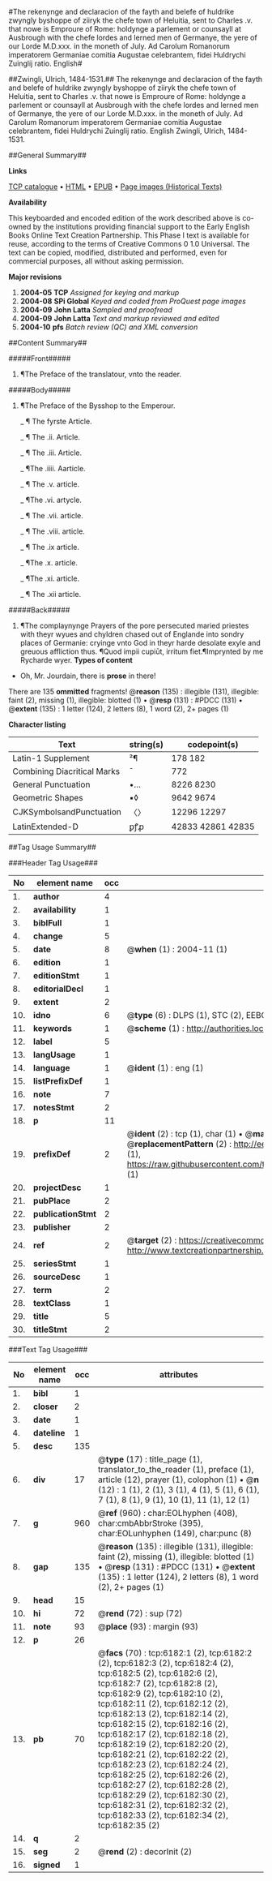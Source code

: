 #The rekenynge and declaracion of the fayth and belefe of huldrike zwyngly byshoppe of ziiryk the chefe town of Heluitia, sent to Charles .v. that nowe is Emproure of Rome: holdynge a parlement or counsayll at Ausbrough with the chefe lordes and lerned men of Germanye, the yere of our Lorde M.D.xxx. in the moneth of July. Ad Carolum Romanorum imperatorem Germaniae comitia Augustae celebrantem, fidei Huldrychi Zuinglij ratio. English#

##Zwingli, Ulrich, 1484-1531.##
The rekenynge and declaracion of the fayth and belefe of huldrike zwyngly byshoppe of ziiryk the chefe town of Heluitia, sent to Charles .v. that nowe is Emproure of Rome: holdynge a parlement or counsayll at Ausbrough with the chefe lordes and lerned men of Germanye, the yere of our Lorde M.D.xxx. in the moneth of July.
Ad Carolum Romanorum imperatorem Germaniae comitia Augustae celebrantem, fidei Huldrychi Zuinglij ratio. English
Zwingli, Ulrich, 1484-1531.

##General Summary##

**Links**

[TCP catalogue](http://www.ota.ox.ac.uk/tcp/)  • 
[HTML](http://tei.it.ox.ac.uk/tcp/Texts-HTML/free/A15/A15877.html)  • 
[EPUB](http://tei.it.ox.ac.uk/tcp/Texts-EPUB/free/A15/A15877.epub) • 
[Page images (Historical Texts)](https://data.historicaltexts.jisc.ac.uk/view?pubId=eebo-99841588e&pageId=eebo-99841588e-6182-1)

**Availability**

This keyboarded and encoded edition of the
	       work described above is co-owned by the institutions
	       providing financial support to the Early English Books
	       Online Text Creation Partnership. This Phase I text is
	       available for reuse, according to the terms of Creative
	       Commons 0 1.0 Universal. The text can be copied,
	       modified, distributed and performed, even for
	       commercial purposes, all without asking permission.

**Major revisions**

1. __2004-05__ __TCP__ *Assigned for keying and markup*
1. __2004-08__ __SPi Global__ *Keyed and coded from ProQuest page images*
1. __2004-09__ __John Latta__ *Sampled and proofread*
1. __2004-09__ __John Latta__ *Text and markup reviewed and edited*
1. __2004-10__ __pfs__ *Batch review (QC) and XML conversion*

##Content Summary##

#####Front#####

1. ¶The Preface of the translatour, vnto the reader.

#####Body#####

1. ¶The Preface of the Bysshop to the Emperour.

    _ ¶ The fyrste Article.

    _ ¶ The .ii. Article.

    _ ¶ The .iii. Article.

    _ ¶The .iiii. Aarticle.

    _ ¶ The .v. article.

    _ ¶The .vi. artycle.

    _ ¶ The .vii. article.

    _ ¶ The .viii. article.

    _ ¶ The .ix article.

    _ ¶The .x. article.

    _ ¶The .xi. article.

    _ ¶ The .xii article.

#####Back#####

1. ¶The complaynynge Prayers of the pore persecuted maried priestes with theyr wyues and chyldren chased out of Englande into sondry places of Germanie: cryinge vnto God in theyr harde desolate exyle and greuous affliction thus.
¶Quod impii cupiūt, irritum fiet.¶Imprynted by me Rycharde wyer.
**Types of content**

  * Oh, Mr. Jourdain, there is **prose** in there!

There are 135 **ommitted** fragments! 
 @__reason__ (135) : illegible (131), illegible: faint (2), missing (1), illegible: blotted (1)  •  @__resp__ (131) : #PDCC (131)  •  @__extent__ (135) : 1 letter (124), 2 letters (8), 1 word (2), 2+ pages (1)

**Character listing**


|Text|string(s)|codepoint(s)|
|---|---|---|
|Latin-1 Supplement|²¶|178 182|
|Combining             Diacritical Marks|̄|772|
|General Punctuation|•…|8226 8230|
|Geometric Shapes|▪◊|9642 9674|
|CJKSymbolsandPunctuation|〈〉|12296 12297|
|LatinExtended-D|ꝑꝭꝓ|42833 42861 42835|

##Tag Usage Summary##

###Header Tag Usage###

|No|element name|occ|attributes|
|---|---|---|---|
|1.|__author__|4||
|2.|__availability__|1||
|3.|__biblFull__|1||
|4.|__change__|5||
|5.|__date__|8| @__when__ (1) : 2004-11 (1)|
|6.|__edition__|1||
|7.|__editionStmt__|1||
|8.|__editorialDecl__|1||
|9.|__extent__|2||
|10.|__idno__|6| @__type__ (6) : DLPS (1), STC (2), EEBO-CITATION (1), PROQUEST (1), VID (1)|
|11.|__keywords__|1| @__scheme__ (1) : http://authorities.loc.gov/ (1)|
|12.|__label__|5||
|13.|__langUsage__|1||
|14.|__language__|1| @__ident__ (1) : eng (1)|
|15.|__listPrefixDef__|1||
|16.|__note__|7||
|17.|__notesStmt__|2||
|18.|__p__|11||
|19.|__prefixDef__|2| @__ident__ (2) : tcp (1), char (1)  •  @__matchPattern__ (2) : ([0-9\-]+):([0-9IVX]+) (1), (.+) (1)  •  @__replacementPattern__ (2) : http://eebo.chadwyck.com/downloadtiff?vid=$1&page=$2 (1), https://raw.githubusercontent.com/textcreationpartnership/Texts/master/tcpchars.xml#$1 (1)|
|20.|__projectDesc__|1||
|21.|__pubPlace__|2||
|22.|__publicationStmt__|2||
|23.|__publisher__|2||
|24.|__ref__|2| @__target__ (2) : https://creativecommons.org/publicdomain/zero/1.0/ (1), http://www.textcreationpartnership.org/docs/. (1)|
|25.|__seriesStmt__|1||
|26.|__sourceDesc__|1||
|27.|__term__|2||
|28.|__textClass__|1||
|29.|__title__|5||
|30.|__titleStmt__|2||


###Text Tag Usage###

|No|element name|occ|attributes|
|---|---|---|---|
|1.|__bibl__|1||
|2.|__closer__|2||
|3.|__date__|1||
|4.|__dateline__|1||
|5.|__desc__|135||
|6.|__div__|17| @__type__ (17) : title_page (1), translator_to_the_reader (1), preface (1), article (12), prayer (1), colophon (1)  •  @__n__ (12) : 1 (1), 2 (1), 3 (1), 4 (1), 5 (1), 6 (1), 7 (1), 8 (1), 9 (1), 10 (1), 11 (1), 12 (1)|
|7.|__g__|960| @__ref__ (960) : char:EOLhyphen (408), char:cmbAbbrStroke (395), char:EOLunhyphen (149), char:punc (8)|
|8.|__gap__|135| @__reason__ (135) : illegible (131), illegible: faint (2), missing (1), illegible: blotted (1)  •  @__resp__ (131) : #PDCC (131)  •  @__extent__ (135) : 1 letter (124), 2 letters (8), 1 word (2), 2+ pages (1)|
|9.|__head__|15||
|10.|__hi__|72| @__rend__ (72) : sup (72)|
|11.|__note__|93| @__place__ (93) : margin (93)|
|12.|__p__|26||
|13.|__pb__|70| @__facs__ (70) : tcp:6182:1 (2), tcp:6182:2 (2), tcp:6182:3 (2), tcp:6182:4 (2), tcp:6182:5 (2), tcp:6182:6 (2), tcp:6182:7 (2), tcp:6182:8 (2), tcp:6182:9 (2), tcp:6182:10 (2), tcp:6182:11 (2), tcp:6182:12 (2), tcp:6182:13 (2), tcp:6182:14 (2), tcp:6182:15 (2), tcp:6182:16 (2), tcp:6182:17 (2), tcp:6182:18 (2), tcp:6182:19 (2), tcp:6182:20 (2), tcp:6182:21 (2), tcp:6182:22 (2), tcp:6182:23 (2), tcp:6182:24 (2), tcp:6182:25 (2), tcp:6182:26 (2), tcp:6182:27 (2), tcp:6182:28 (2), tcp:6182:29 (2), tcp:6182:30 (2), tcp:6182:31 (2), tcp:6182:32 (2), tcp:6182:33 (2), tcp:6182:34 (2), tcp:6182:35 (2)|
|14.|__q__|2||
|15.|__seg__|2| @__rend__ (2) : decorInit (2)|
|16.|__signed__|1||

